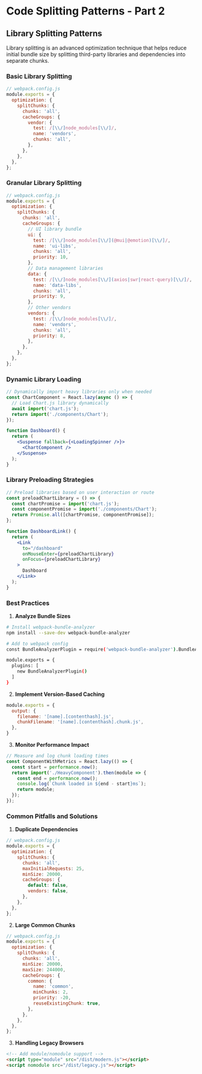 # Code Splitting Patterns - Part 2

## Library Splitting Patterns

Library splitting is an advanced optimization technique that helps reduce initial bundle size by splitting third-party libraries and dependencies into separate chunks.

### Basic Library Splitting

```js
// webpack.config.js
module.exports = {
  optimization: {
    splitChunks: {
      chunks: 'all',
      cacheGroups: {
        vendor: {
          test: /[\\/]node_modules[\\/]/,
          name: 'vendors',
          chunks: 'all',
        },
      },
    },
  },
};
```

### Granular Library Splitting

```js
// webpack.config.js
module.exports = {
  optimization: {
    splitChunks: {
      chunks: 'all',
      cacheGroups: {
        // UI library bundle
        ui: {
          test: /[\\/]node_modules[\\/](@mui|@emotion)[\\/]/,
          name: 'ui-libs',
          chunks: 'all',
          priority: 10,
        },
        // Data management libraries
        data: {
          test: /[\\/]node_modules[\\/](axios|swr|react-query)[\\/]/,
          name: 'data-libs',
          chunks: 'all',
          priority: 9,
        },
        // Other vendors
        vendors: {
          test: /[\\/]node_modules[\\/]/,
          name: 'vendors',
          chunks: 'all',
          priority: 8,
        },
      },
    },
  },
};
```

### Dynamic Library Loading

```jsx
// Dynamically import heavy libraries only when needed
const ChartComponent = React.lazy(async () => {
  // Load Chart.js library dynamically
  await import('chart.js');
  return import('./components/Chart');
});

function Dashboard() {
  return (
    <Suspense fallback={<LoadingSpinner />}>
      <ChartComponent />
    </Suspense>
  );
}
```

### Library Preloading Strategies

```jsx
// Preload libraries based on user interaction or route
const preloadChartLibrary = () => {
  const chartPromise = import('chart.js');
  const componentPromise = import('./components/Chart');
  return Promise.all([chartPromise, componentPromise]);
};

function DashboardLink() {
  return (
    <Link 
      to="/dashboard"
      onMouseEnter={preloadChartLibrary}
      onFocus={preloadChartLibrary}
    >
      Dashboard
    </Link>
  );
}
```

### Best Practices

1. **Analyze Bundle Sizes**
```bash
# Install webpack-bundle-analyzer
npm install --save-dev webpack-bundle-analyzer

# Add to webpack config
const BundleAnalyzerPlugin = require('webpack-bundle-analyzer').BundleAnalyzerPlugin;

module.exports = {
  plugins: [
    new BundleAnalyzerPlugin()
  ]
}
```

2. **Implement Version-Based Caching**
```js
module.exports = {
  output: {
    filename: '[name].[contenthash].js',
    chunkFilename: '[name].[contenthash].chunk.js',
  },
}
```

3. **Monitor Performance Impact**
```jsx
// Measure and log chunk loading times
const ComponentWithMetrics = React.lazy(() => {
  const start = performance.now();
  return import('./HeavyComponent').then(module => {
    const end = performance.now();
    console.log(`Chunk loaded in ${end - start}ms`);
    return module;
  });
});
```

### Common Pitfalls and Solutions

1. **Duplicate Dependencies**
```js
// webpack.config.js
module.exports = {
  optimization: {
    splitChunks: {
      chunks: 'all',
      maxInitialRequests: 25,
      minSize: 20000,
      cacheGroups: {
        default: false,
        vendors: false,
      },
    },
  },
};
```

2. **Large Common Chunks**
```js
// webpack.config.js
module.exports = {
  optimization: {
    splitChunks: {
      chunks: 'all',
      minSize: 20000,
      maxSize: 244000,
      cacheGroups: {
        common: {
          name: 'common',
          minChunks: 2,
          priority: -20,
          reuseExistingChunk: true,
        },
      },
    },
  },
};
```

3. **Handling Legacy Browsers**
```html
<!-- Add module/nomodule support -->
<script type="module" src="/dist/modern.js"></script>
<script nomodule src="/dist/legacy.js"></script>
